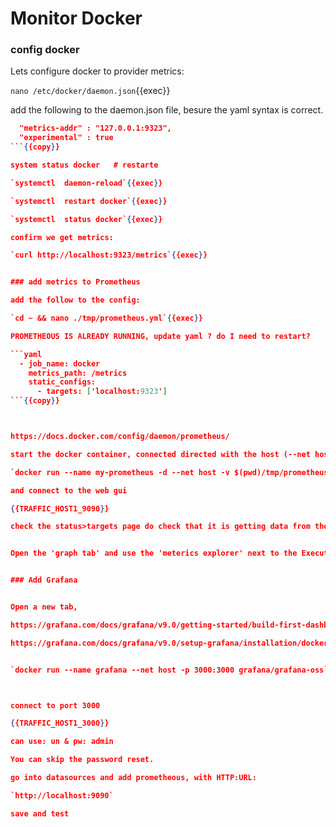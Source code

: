 
# Monitor Docker

### config docker

Lets configure docker to provider metrics:

`nano /etc/docker/daemon.json`{{exec}}

add the following to the daemon.json file, besure the yaml syntax is correct.

```json
  "metrics-addr" : "127.0.0.1:9323",
  "experimental" : true
```{{copy}}

system status docker   # restarte

`systemctl  daemon-reload`{{exec}}

`systemctl  restart docker`{{exec}}

`systemctl  status docker`{{exec}}

confirm we get metrics:

`curl http://localhost:9323/metrics`{{exec}}


### add metrics to Prometheus

add the follow to the config:

`cd ~ && nano ./tmp/prometheus.yml`{{exec}}

PROMETHEOUS IS ALREADY RUNNING, update yaml ? do I need to restart?

```yaml
  - job_name: docker  
    metrics_path: /metrics
    static_configs:
      - targets: ['localhost:9323']
```{{copy}}



https://docs.docker.com/config/daemon/prometheus/

start the docker container, connected directed with the host (--net host)

`docker run --name my-prometheus -d --net host -v $(pwd)/tmp/prometheus.yml:/etc/prometheus/prometheus.yml -p 9090:9090 prom/prometheus`{{exec}}

and connect to the web gui

{{TRAFFIC_HOST1_9090}}

check the status>targets page do check that it is getting data from the docker endpoint (port 9323)


Open the 'graph tab' and use the 'meterics explorer' next to the Execute button to see available metrics/logs


### Add Grafana


Open a new tab,

https://grafana.com/docs/grafana/v9.0/getting-started/build-first-dashboard/

https://grafana.com/docs/grafana/v9.0/setup-grafana/installation/docker/


`docker run --name grafana --net host -p 3000:3000 grafana/grafana-oss`{{exec}}



connect to port 3000

{{TRAFFIC_HOST1_3000}}

can use: un & pw: admin

You can skip the password reset.

go into datasources and add prometheous, with HTTP:URL:

`http://localhost:9090`

save and test




